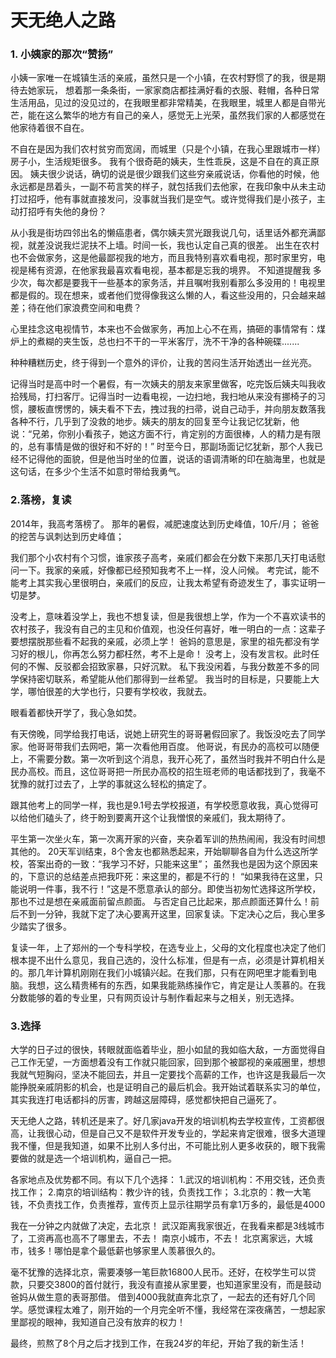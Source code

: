 # 天无绝人之路

### 1. 小姨家的那次“赞扬”


小姨一家唯一在城镇生活的亲戚，虽然只是一个小镇，在农村野惯了的我，很是期待去她家玩， 想着那一条条街，一家家商店都挂满好看的衣服、鞋帽，各种日常生活用品，见过的没见过的，在我眼里都非常精美，在我眼里，城里人都是自带光芒，能在这么繁华的地方有自己的亲人，感觉无上光荣，虽然我们家的人都感觉在他家待着很不自在。

不自在是因为我们农村贫穷而宽阔，而城里（只是个小镇，在我心里跟城市一样）房子小，生活规矩很多。
我有个很奇葩的姨夫，生性乖戾，这是不自在的真正原因。
姨夫很少说话，确切的说是很少跟我们这些穷亲戚说话，你看他的时候，他永远都是昂着头，一副不苟言笑的样子，就包括我们去他家，在我印象中从未主动打过招呼，他有事就直接发问，没事就当我们是空气。或许觉得我们是小孩子，主动打招呼有失他的身份？


从小我是街坊四邻出名的懒癌患者，偶尔姨夫赏光跟我说几句，话里话外都充满鄙视，就差没说我烂泥扶不上墙。时间一长，我也认定自己真的很差。
出生在农村也不会做家务，这是他最鄙视我的地方，而且我特别喜欢看电视，那时家里穷，电视是稀有资源，在他家我最喜欢看电视，基本都是忘我的境界。
不知道提醒我 多少次，每次都是要我干一些基本的家务活，并且嘱咐我别看那么多没用的！电视里都是假的。现在想来，或者他们觉得像我这么懒的人，看这些没用的，只会越来越差；待在他们家浪费空间和电费？

心里挂念这电视情节，本来也不会做家务，再加上心不在焉，搞砸的事情常有：煤炉上的煮糊的夹生饭，总也扫不干的一平米客厅，洗不干净的各种碗碟.......

种种糟糕历史，终于得到一个意外的评价，让我的苦闷生活开始透出一丝光亮。

记得当时是高中时一个暑假，有一次姨夫的朋友来家里做客，吃完饭后姨夫叫我收拾残局，打扫客厅。记得当时一边看电视，一边扫地，我扫地从来没有挪椅子的习惯，腰板直愣愣的，姨夫看不下去，拽过我的扫帚，说自己动手，并向朋友数落我各种不行，几乎到了没救的地步。姨夫的朋友的回复至今让我记忆犹新，他说：“兄弟，你别小看孩子，她这方面不行，肯定别的方面很棒，人的精力是有限的，总有事情是做的很好和不好的！”
时至今日，那副场面记忆犹新，那个人我已经不记得他的面貌，但是他当时坐的位置，说话的语调清晰的印在脑海里，也就是这句话，在多少个生活不如意时带给我勇气。


### 2.落榜，复读

2014年，我高考落榜了。
那年的暑假，减肥速度达到历史峰值，10斤/月； 
爸爸的挖苦与讽刺达到历史峰值；

我们那个小农村有个习惯，谁家孩子高考，亲戚们都会在分数下来那几天打电话慰问一下。我家的亲戚，好像都已经预知我考不上一样，没人问候。
考完试，能不能考上其实我心里很明白，亲戚们的反应，让我太希望有奇迹发生了，事实证明一切是梦。

没考上，意味着没学上，我也不想复读，但是我很想上学，作为一个不喜欢读书的农村孩子，我没有自己的主见和价值观，也没任何喜好，唯一明白的一点：这辈子要想摆脱那些看不起我的亲戚，必须上学！
爸妈的意思是，家里的祖先都没有学习好的根儿，你再怎么努力都枉然，考不上是命！
没考上，没有发言权。此时任何的不懈、反驳都会招致家暴，只好沉默。
私下我没闲着，与我分数差不多的同学保持密切联系，希望能从他们那得到一丝希望。
我当时的目标是，只要能上大学，哪怕很差的大学也行，只要有学校收，我就去。

眼看着都快开学了，我心急如焚。

有天傍晚，同学给我打电话，说她上研究生的哥哥暑假回家了。我饭没吃去了同学家。他哥哥带我们去网吧，第一次看他用百度。
他哥说，有民办的高校可以随便上，不需要分数。第一次听到这个消息，我开心死了，虽然当时我并不明白什么是民办高校。而且，这位哥哥把一所民办高校的招生班老师的电话都找到了，我毫不犹豫的就打过去了，上学的事就这么轻松的搞定了。

跟其他考上的同学一样，我也是9.1号去学校报道，有学校愿意收我，真心觉得可以给他们磕头了，终于盼到要离开这个让我憎恨的亲戚们，我太期待了。

平生第一次坐火车，第一次离开家的兴奋，夹杂着军训的热热闹闹，我没有时间想其他的。
20天军训结束，8个舍友也都熟悉起来，开始聊聊各自为什么选这所学校，答案出奇的一致：“我学习不好，只能来这里”；
虽然我也是因为这个原因来的，下意识的总结差点把我吓死：来这里的，都是不行的！
“如果我待在这里，只能说明一件事，我不行！”这是不愿意承认的部分。即使当初匆忙选择这所学校，那也不过是想在亲戚面前留点颜面。
与否定自己比起来，那点颜面还算什么！前后不到一分钟，我就下定了决心要离开这里，回家复读。下定决心之后，我心里多少踏实了很多。

复读一年，上了郑州的一个专科学校，在选专业上，父母的文化程度也决定了他们根本提不出什么意见，我自己选的，没什么标准，但是有一点，必须是计算机相关的。那几年计算机刚刚在我们小城镇兴起。在我们那，只有在网吧里才能看到电脑。我想，这么精贵稀有的东西，如果我能熟练操作它，肯定是让人羡慕的。在我分数能够的着的专业里，只有网页设计与制作看起来与之相关，别无选择。


### 3.选择

大学的日子过的很快，转眼就面临着毕业，胆小如鼠的我如临大敌，一方面觉得自己工作无望，一方面想着没有工作就只能回家，回到那个被鄙视的亲戚圈里，想想我就气短胸闷，坚决不能回去，并且一定要找个高薪的工作，也许这是我最后一次能挣脱亲戚阴影的机会，也是证明自己的最后机会。我开始试着联系实习的单位，其实我连打电话都抖的厉害，跨越这层障碍，感觉都快把自己逼死了。

天无绝人之路，转机还是来了。好几家java开发的培训机构去学校宣传，工资都很高，让我很心动，但是自己又不是软件开发专业的，学起来肯定很难，很多大道理我不懂，但是我知道，如果不比别人多付出，不可能比别人更多收获的，眼下我需要做的就是选一个培训机构，逼自己一把。

各家地点及优势都不同。有以下几个选择：
1.武汉的培训机构：不用交钱，还负责找工作；
2.南京的培训结构：教少许的钱，负责找工作；
3.北京的：教一大笔钱，不负责找工作，负责推荐，宣传页上显示往期学员有拿1万多的，最低是4000

我在一分钟之内就做了决定，去北京！
武汉距离我家很近，在我看来都是3线城市了，工资再高也高不了哪里去，不去！
南京小城市，不去！
北京离家远，大城市，钱多！哪怕是拿个最低薪也够家里人羡慕很久的。

毫不犹豫的选择北京，需要凑够一笔巨款16800人民币。还好，在校学生可以贷款，只要交3800的首付就行，我没有直接从家里要，也知道家里没有，而是鼓动爸妈从做生意的表哥那借。
借到4000我就直奔北京了，一起去的还有好几个同学。感觉课程太难了，刚开始的一个月完全听不懂，我经常在深夜痛苦，一想起家里鄙视的眼神，我知道自己没有放弃的权力！

最终，煎熬了8个月之后才找到工作，在我24岁的年纪，开始了我的新生活！

